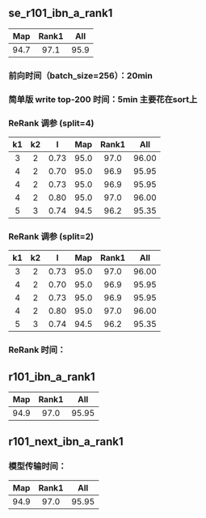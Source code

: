 ## se_r101_ibn_a_rank1
|Map|Rank1|All|
|:------:|:------:|:------:|
|94.7|97.1|95.9|

### 前向时间（batch_size=256）：20min
### 简单版 write top-200 时间：5min 主要花在sort上
### ReRank 调参 (split=4)
|k1|k2|l|Map|Rank1|All|
|:------:|:------:|:------:|:------:|:------:|:------:|
|3|2|0.73|95.0|97.0|96.00|
|4|2|0.70|95.0|96.9|95.95|
|4|2|0.73|95.0|96.9|95.95|
|4|2|0.80|95.0|97.0|96.00|
|5|3|0.74|94.5|96.2|95.35|

### ReRank 调参 (split=2)
|k1|k2|l|Map|Rank1|All|
|:------:|:------:|:------:|:------:|:------:|:------:|
|3|2|0.73|95.0|97.0|96.00|
|4|2|0.70|95.0|96.9|95.95|
|4|2|0.73|95.0|96.9|95.95|
|4|2|0.80|95.0|97.0|96.00|
|5|3|0.74|94.5|96.2|95.35|

### ReRank 时间：
## r101_ibn_a_rank1
|Map|Rank1|All|
|:------:|:------:|:------:|
|94.9|97.0|95.95|
 
## r101_next_ibn_a_rank1
### 模型传输时间：
|Map|Rank1|All
|:------:|:------:|:------:|
|94.9|97.0|95.95|
